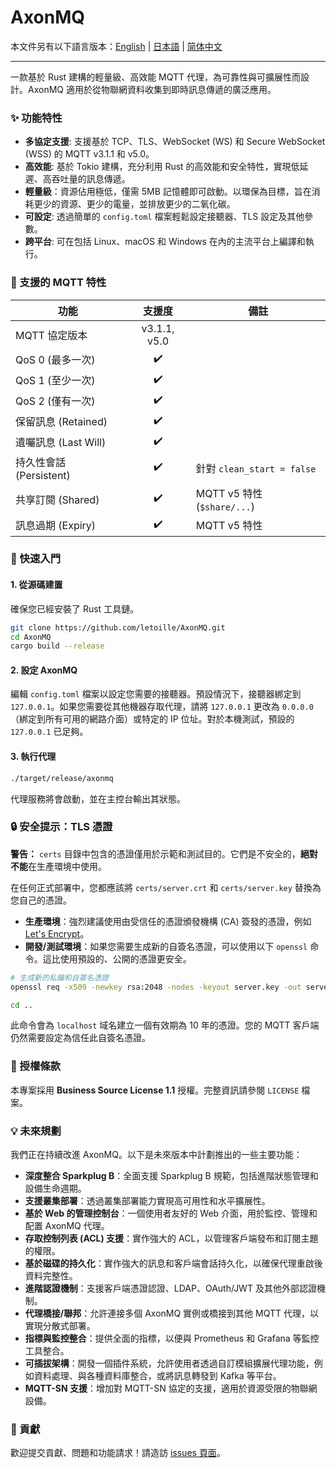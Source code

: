 # AxonMQ

本文件另有以下語言版本：[English](README.md) | [日本語](README.ja.md) | [简体中文](README.zh-CN.md)

---

一款基於 Rust 建構的輕量級、高效能 MQTT 代理，為可靠性與可擴展性而設計。AxonMQ 適用於從物聯網資料收集到即時訊息傳遞的廣泛應用。

### ✨ 功能特性

- **多協定支援**: 支援基於 TCP、TLS、WebSocket (WS) 和 Secure WebSocket (WSS) 的 MQTT v3.1.1 和 v5.0。
- **高效能**: 基於 Tokio 建構，充分利用 Rust 的高效能和安全特性，實現低延遲、高吞吐量的訊息傳遞。
- **輕量級**：資源佔用極低，僅需 5MB 記憶體即可啟動。以環保為目標，旨在消耗更少的資源、更少的電量，並排放更少的二氧化碳。
- **可設定**: 透過簡單的 `config.toml` 檔案輕鬆設定接聽器、TLS 設定及其他參數。
- **跨平台**: 可在包括 Linux、macOS 和 Windows 在內的主流平台上編譯和執行。

### 💎 支援的 MQTT 特性

| 功能                     | 支援度 | 備註                                |
| ------------------------ | :----: | ----------------------------------- |
| MQTT 協定版本            | v3.1.1, v5.0 |                                     |
| QoS 0 (最多一次)         |   ✔️    |                                     |
| QoS 1 (至少一次)         |   ✔️    |                                     |
| QoS 2 (僅有一次)         |   ✔️    |                                     |
| 保留訊息 (Retained)      |   ✔️    |                                     |
| 遺囑訊息 (Last Will)     |   ✔️    |                                     |
| 持久性會話 (Persistent)  |   ✔️    | 針對 `clean_start = false`          |
| 共享訂閱 (Shared)        |   ✔️    | MQTT v5 特性 (`$share/...`)         |
| 訊息過期 (Expiry)        |   ✔️    | MQTT v5 特性                        |

### 🚀 快速入門

#### 1. 從源碼建置

確保您已經安裝了 Rust 工具鏈。

```bash
git clone https://github.com/letoille/AxonMQ.git
cd AxonMQ
cargo build --release
```

#### 2. 設定 AxonMQ

編輯 `config.toml` 檔案以設定您需要的接聽器。預設情況下，接聽器綁定到 `127.0.0.1`。如果您需要從其他機器存取代理，請將 `127.0.0.1` 更改為 `0.0.0.0`（綁定到所有可用的網路介面）或特定的 IP 位址。對於本機測試，預設的 `127.0.0.1` 已足夠。


#### 3. 執行代理

```bash
./target/release/axonmq
```

代理服務將會啟動，並在主控台輸出其狀態。

### 🔒 安全提示：TLS 憑證

**警告：** `certs` 目錄中包含的憑證僅用於示範和測試目的。它們是不安全的，**絕對不能**在生產環境中使用。

在任何正式部署中，您都應該將 `certs/server.crt` 和 `certs/server.key` 替換為您自己的憑證。

- **生產環境**：強烈建議使用由受信任的憑證頒發機構 (CA) 簽發的憑證，例如 [Let's Encrypt](https://letsencrypt.org/)。
- **開發/測試環境**：如果您需要生成新的自簽名憑證，可以使用以下 `openssl` 命令。這比使用預設的、公開的憑證更安全。

```bash
# 生成新的私鑰和自簽名憑證
openssl req -x509 -newkey rsa:2048 -nodes -keyout server.key -out server.crt -days 3650 -subj "/CN=localhost"

cd ..
```
此命令會為 `localhost` 域名建立一個有效期為 10 年的憑證。您的 MQTT 客戶端仍然需要設定為信任此自簽名憑證。

### 📜 授權條款

本專案採用 **Business Source License 1.1** 授權。完整資訊請參閱 `LICENSE` 檔案。

### 💡 未來規劃

我們正在持續改進 AxonMQ。以下是未來版本中計劃推出的一些主要功能：

- **深度整合 Sparkplug B**：全面支援 Sparkplug B 規範，包括進階狀態管理和設備生命週期。
- **支援叢集部署**：透過叢集部署能力實現高可用性和水平擴展性。
- **基於 Web 的管理控制台**：一個使用者友好的 Web 介面，用於監控、管理和配置 AxonMQ 代理。
- **存取控制列表 (ACL) 支援**：實作強大的 ACL，以管理客戶端發布和訂閱主題的權限。
- **基於磁碟的持久化**：實作強大的訊息和客戶端會話持久化，以確保代理重啟後資料完整性。
- **進階認證機制**：支援客戶端憑證認證、LDAP、OAuth/JWT 及其他外部認證機制。
- **代理橋接/聯邦**：允許連接多個 AxonMQ 實例或橋接到其他 MQTT 代理，以實現分散式部署。
- **指標與監控整合**：提供全面的指標，以便與 Prometheus 和 Grafana 等監控工具整合。
- **可插拔架構**：開發一個插件系統，允許使用者透過自訂模組擴展代理功能，例如資料處理、與各種資料庫整合，或將訊息轉發到 Kafka 等平台。
- **MQTT-SN 支援**：增加對 MQTT-SN 協定的支援，適用於資源受限的物聯網設備。

### 🤝 貢獻

歡迎提交貢獻、問題和功能請求！請造訪 [issues 頁面](https://github.com/letoille/AxonMQ/issues)。
